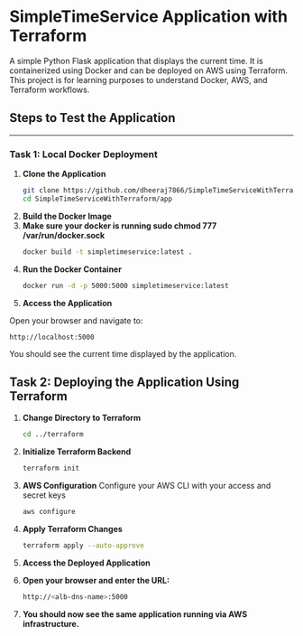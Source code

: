 # SimpleTimeService Application with Terraform  
A simple Python Flask application that displays the current time. It is containerized using Docker and can be deployed on AWS using Terraform. This project is for learning purposes to understand Docker, AWS, and Terraform workflows.

## **Steps to Test the Application**

---

### **Task 1: Local Docker Deployment**

1. **Clone the Application**
   ```bash
   git clone https://github.com/dheeraj7866/SimpleTimeServiceWithTerraform.git
   cd SimpleTimeServiceWithTerraform/app

2. **Build the Docker Image**
3. **Make sure your docker is running sudo chmod 777 /var/run/docker.sock**
    ```bash
    docker build -t simpletimeservice:latest .
4. **Run the Docker Container**
    ```bash
    docker run -d -p 5000:5000 simpletimeservice:latest
5. **Access the Application**

Open your browser and navigate to:

`http://localhost:5000`

You should see the current time displayed by the application.

## **Task 2: Deploying the Application Using Terraform**

 1. **Change Directory to Terraform**
    ```bash
    cd ../terraform

2. **Initialize Terraform Backend**

    ```bash
    terraform init

3. **AWS Configuration**
  Configure your AWS CLI with your access and secret keys


   ```bash
   aws configure
4. **Apply Terraform Changes**
   ```bash
   terraform apply --auto-approve
5. **Access the Deployed Application**
6. **Open your browser and enter the URL:**
   ```bash
   http://<alb-dns-name>:5000

7. **You should now see the same application running via AWS infrastructure.**






